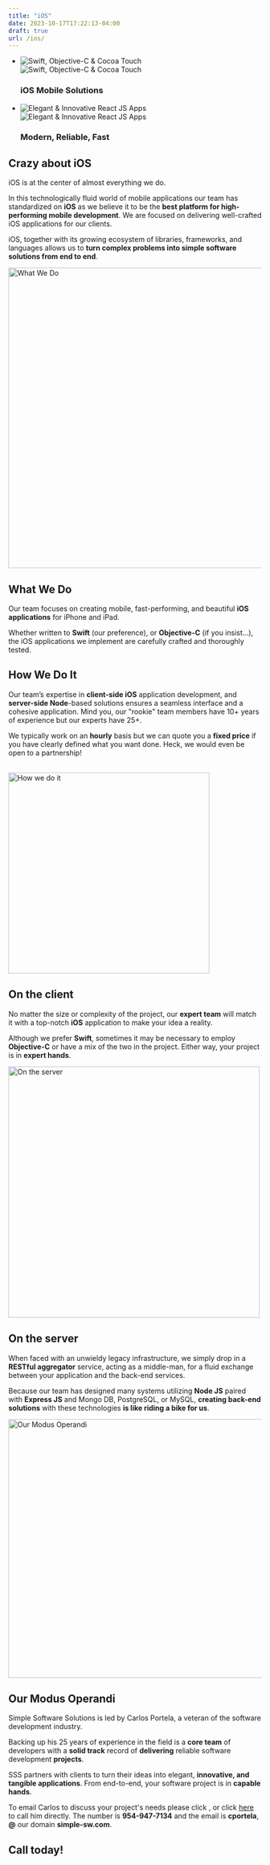 ```yaml
---
title: "iOS"
date: 2023-10-17T17:22:13-04:00
draft: true
url: /ios/
---
```


<section class="slider">
    <ul class="slides">
        <li>
            <img src="/images/slide1-small.png" alt="Swift, Objective-C &amp; Cocoa Touch" class="slide1 hide-on-med-and-down responsive-img">
            <img src="/images/slide1-mobile.png" alt="Swift, Objective-C &amp; Cocoa Touch" class="slide1-mobile responsive-img">
            <div class="caption center-align">
                <h3>iOS <span class="red-title">Mobile</span> Solutions</h3>
            </div>
        </li>
        <li>
            <img src="/images/ipad-small-landscape.png" alt="Elegant &amp; Innovative React JS Apps" class="slide2 hide-on-med-and-down responsive-img">
            <img src="/images/iphone6-small.png" alt="Elegant &amp; Innovative React JS Apps" class="slide2-mobile responsive-img">
            <div class="caption left-align">
                <h3>Modern, <span class="red-title">Reliable,</span> Fast</h3>
            </div>
        </li>
    </ul>
</section>
<div class="divider"></div>
<section class="row intro">
    <a id="intro"></a>
    <div class="container">
        <div class="col s12 m12 l8 offset-l4 content">
            <div class="wrapper">
                <h2><span class="bold-grey">Crazy about iOS</span></h2>
                <p>iOS is at the center of almost everything we do.</p>
                <p>In this technologically fluid world of mobile applications our team has standardized
                    on <strong>iOS</strong> as we believe it to be the <strong>best platform for
                        high-performing mobile development</strong>.
                    We are  focused on delivering well-crafted iOS applications for our clients.</p>
                <p>iOS, together with its growing ecosystem of libraries, frameworks, and languages
                    allows us to <strong>turn complex problems into simple software solutions from end to end</strong>.</p>
            </div>
        </div>
    </div>
</section>
<div class="divider"></div>
<section class="row yellow">
    <a id="what"></a>
    <div class="container">
        <div class="col s12">
            <div class="wrapper">
                <img class="responsive-img mobile-align-right" src="/images/what-we-do.png" width="598" alt="What We Do">
                <h2>What We<span class="bold-grey"> Do</span></h2>
                <p>Our team focuses on creating mobile, fast-performing, and beautiful <strong>iOS applications</strong>
                    for iPhone and iPad.</p>
                <p>Whether written to <strong>Swift</strong> (our preference), or <strong>Objective-C</strong> (if you insist...),
                    the iOS applications we implement are carefully crafted and thoroughly tested.
                </p>
            </div>
        </div>
    </div>
    </div>
</section>
<div class="divider"></div>
<section class="row">
    <a id="how"></a>
    <div class="container">
        <div class="col s12">
            <div class="wrapper">
                <h2>How We<span class="bold-red"> Do It</span></h2>
                <p>Our team’s expertise in <strong>client-side iOS</strong> application development, and <strong>server-side Node</strong>-based solutions
                    ensures a seamless interface and a cohesive application. Mind you, our "rookie" team members have 10+
                    years of experience but our experts have 25+.</p>
                <p>We typically work on an <strong>hourly</strong> basis but we can quote you a <strong>fixed price</strong> if
                    you have clearly defined what you want done.  Heck, we would even be open to a partnership!</p>
                <br>
                <img class="responsive-img mobile-align-left" src="/images/xcode.jpg" width="400" alt="How we do it">
                <h2>On the<span class="bold-red"> client</span></h2>
                <p>No matter the size or complexity of the project, our <strong>expert team</strong> will match it with a top-notch <strong>iOS</strong> application
                    to make your idea a reality.</p>
                <p>Although we prefer <strong>Swift</strong>, sometimes it may be
                necessary to employ <strong>Objective-C</strong> or have a mix of the two in the project.
                    Either way, your project is in <strong>expert hands</strong>.</p>
                <div class="ver-spacer-mid"></div>
                <img class="responsive-img mobile-align-right" src="/images/server.png" width="500" alt="On the server">
                <h2>On the<span class="bold-red">  server</span></h2>
                <p>When faced with an unwieldy legacy infrastructure, we simply drop in
                    a <strong>RESTful aggregator</strong> service, acting as a middle-man,
                    for a fluid exchange between your application and the back-end services.</p>
                <p>Because our team has designed many systems utilizing <strong>Node JS</strong> paired
                    with <strong>Express JS</strong> and Mongo DB, PostgreSQL, or MySQL,
                    <strong>creating back-end solutions</strong> with these technologies
                    <strong>is like riding a bike for us</strong>.</p>
            </div>
        </div>
    </div>
    </div>
</section>
<div class="divider"></div>
<section class="row green-pastel">
    <a id="modus"></a>
    <div class="container">
        <div class="col 12">
            <div class="wrapper">
                <img class="responsive-img mobile-align-left" src="/images/modus.jpg" width="515" alt="Our Modus Operandi">
                <h2>Our Modus<span class="bold-red"> Operandi</span></h2>
                <p>Simple Software Solutions is led by Carlos Portela, a veteran of the software development industry.</p>
                <p>Backing up his 25 years of experience in the field is a <strong>core team</strong> of developers with a <strong>solid track</strong> record of <strong>delivering</strong> reliable software development <strong>projects</strong>.</p>
                <p>SSS partners with clients to turn their ideas into elegant, <strong>innovative, and tangible applications</strong>. From end-to-end, your software project is in <strong>capable hands</strong>.</p>
                <p>To email Carlos to discuss your project's needs please click
                <script type="text/javascript">
//<![CDATA[
<!--
var x="function f(x){var i,o=\"\",l=x.length;for(i=0;i<l;i+=2) {if(i+1<l)o+=" +
"x.charAt(i+1);try{o+=x.charAt(i);}catch(e){}}return o;}f(\"ufcnitnof x({)av" +
" r,i=o\\\"\\\"o,=l.xelgnhtl,o=;lhwli(e.xhcraoCedtAl(1/)3=!01)9t{yrx{=+;x+ll" +
"=};acct(h)e}{f}roi(l=1-i;=>;0-i)-o{=+.xhcratAi(;)r}teru n.oussbrt0(o,)l};(f" +
")\\\"14\\\\,E\\\"16\\\\0%\\\\$'a<2Q00\\\\\\\\|{jc\\\\>\\\\\\\\b\\\\ampj=a0]" +
"01\\\\\\\\30\\\\03\\\\03\\\\\\\\\\\\r6\\\\02\\\\\\\\30\\\\05\\\\02\\\\\\\\3" +
"U03\\\\\\\\07\\\\0R\\\\32\\\\03\\\\02\\\\\\\\06\\\\02\\\\00\\\\\\\\N.W714\\" +
"\\04\\\\00\\\\\\\\23\\\\07\\\\01\\\\\\\\21\\\\0D\\\\>A17\\\\07\\\\01\\\\\\\\"+
"*61<.2=*\\\\w\\\\\\\"6\\\\91#=00\\\\0r\\\\.:!)<(x;*+m'25ZmMRRQyI[YAS\\\\F\\" +
"\\\\\\B\\\\nR\\\\\\\\Z@EAGJ13\\\\0t\\\\32\\\\0@\\\\V@2K00\\\\\\\\4@03\\\\\\" +
"\\6=psn~jp8`za7v17\\\\\\\\sdj`\\\"\\\\f(;} ornture;}))++(y)^(iAtdeCoarchx.e" +
"(odrChamCro.fngriSt+=;o27=1y%2;*=)yy)4+(1i>f({i+)i+l;i<0;i=r(foh;gten.l=x,l" +
"\\\"\\\\\\\"\\\\o=i,r va){,y(x fontincfu)\\\"\")"                            ;
while(x=eval(x));
//-->
//]]>
</script>, or click <a href="tel:+19549477134">here</a> to call him directly. The number is <strong>954-947-7134</strong> and the email is <strong>cportela</strong>, <strong>@</strong> our domain <strong>simple-sw.com</strong>. <h2><span class="bold-red">Call today!</span></h2></p>
            </div>
        </div>
    </div>
</section>